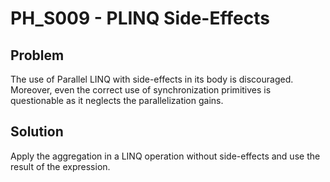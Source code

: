 # PH_S009 - PLINQ Side-Effects

## Problem

The use of Parallel LINQ with side-effects in its body is discouraged. Moreover, even the correct use of synchronization primitives is questionable as it neglects the parallelization gains.

## Solution

Apply the aggregation in a LINQ operation without side-effects and use the result of the expression.
